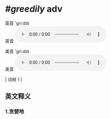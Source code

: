 # ***\#greedily*** adv
英音 'griːdɪlɪ  
英音
<audio src="./media/greedily1.aac" controls="controls"></audio>

美音 'griːdɪlɪ  
美音
<audio src="./media/greedily2.aac" controls="controls"></audio>



| 词频 1 |  

英文释义
---
### 1.**贪婪地**  


